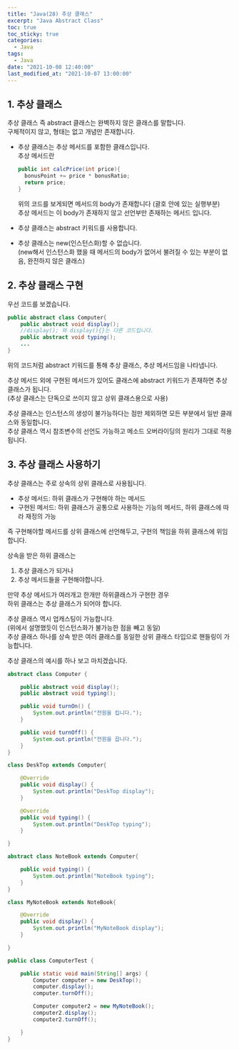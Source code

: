 ```yaml
---
title: "Java(28) 추상 클래스"
excerpt: "Java Abstract Class"
toc: true
toc_sticky: true
categories:
  - Java
tags:
  - Java
date: "2021-10-08 12:40:00"
last_modified_at: "2021-10-07 13:00:00"
---
```


## 1. 추상 클래스

추상 클래스 즉 abstract 클래스는 완벽하지 않은 클래스를 말합니다.<br/>
구체적이지 않고, 형태는 없고 개념만 존재합니다.<br/>

- 추상 클래스는 추상 메서드를 포함한 클래스입니다.<br/>
  추상 메서드란

  ```java
  public int calcPrice(int price){
    bonusPoint += price * bonusRatio;
    return price;
  }
  ```

  위의 코드를 보게되면 메서드의 body가 존재합니다 (괄호 안에 있는 실행부분)<br/>
  추상 메서드는 이 body가 존재하지 않고 선언부만 존재하는 메서드 입니다.<br/>

- 추상 클래스는 abstract 키워드를 사용합니다.<br/>
- 추상 클래스는 new(인스턴스화)할 수 없습니다.<br/>
  (new해서 인스턴스화 했을 때 메서드의 body가 없어서 불려질 수 있는 부분이 없음, 완전하지 않은 클래스)

## 2. 추상 클래스 구현

우선 코드를 보겠습니다.<br/>

```java
public abstract class Computer{
    public abstract void display();
    //display(); 와 display(){}는 다른 코드입니다.
    public abstract void typing();
    ...
}
```

위의 코드처럼 abstract 키워드를 통해 추상 클래스, 추상 메서드임을 나타냅니다.<br/>

추상 메서드 외에 구현된 메서드가 있어도 클래스에 abstract 키워드가 존재하면 추상 클래스가 됩니다.<br/>
(추상 클래스는 단독으로 쓰이지 않고 상위 클래스용으로 사용)<br/>

추상 클래스는 인스턴스의 생성이 불가능하다는 점만 제외하면 모든 부분에서 일반 클래스와 동일합니다.<br/>
추상 클래스 역시 참조변수의 선언도 가능하고 메소드 오버라이딩의 원리가 그대로 적용됩니다.<br/>

## 3. 추상 클래스 사용하기

추상 클래스는 주로 상속의 상위 클래스로 사용됩니다.<br/>

- 추상 메서드: 하위 클래스가 구현해야 하는 메서드
- 구현된 메서드: 하위 클래스가 공통으로 사용하는 기능의 메서드, 하위 클래스에 따라 재정의 가능

즉 구현해야할 메서드를 상위 클래스에 선언해두고, 구현의 책임을 하위 클래스에 위임합니다.<br/>

상속을 받은 하위 클래스는

1. 추상 클래스가 되거나
2. 추상 메서드들을 구현해야합니다.

만약 추상 메서드가 여러개고 한개만 하위클래스가 구현한 경우<br/>
하위 클래스는 추상 클래스가 되어야 합니다.<br/>

추상 클래스 역시 업캐스팅이 가능합니다.<br/>
(위에서 설명했듯이 인스턴스화가 불가능한 점을 빼고 동일)<br/>
추상 클래스 하나를 상속 받은 여러 클래스를 동일한 상위 클래스 타입으로 핸들링이 가능합니다.<br/>

추상 클래스의 예시를 하나 보고 마치겠습니다.<br/>

```java
abstract class Computer {

	public abstract void display();
	public abstract void typing();

	public void turnOn() {
		System.out.println("전원을 킵니다.");
	}

	public void turnOff() {
		System.out.println("전원을 끕니다.");
	}
}

class DeskTop extends Computer{

	@Override
	public void display() {
		System.out.println("DeskTop display");
	}

	@Override
	public void typing() {
		System.out.println("DeskTop typing");
	}

}

abstract class NoteBook extends Computer{

	public void typing() {
		System.out.println("NoteBook typing");
	}
}

class MyNoteBook extends NoteBook{

	@Override
	public void display() {
		System.out.println("MyNoteBook display");
	}

}

public class ComputerTest {

	public static void main(String[] args) {
		Computer computer = new DeskTop();
		computer.display();
		computer.turnOff();

		Computer computer2 = new MyNoteBook();
		computer2.display();
		computer2.turnOff();

	}
}
```

